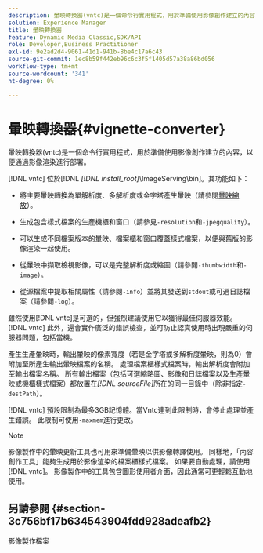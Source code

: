 ```yaml
---
description: 暈映轉換器(vntc)是一個命令行實用程式，用於準備使用影像創作建立的內容，以便通過影像渲染進行部署。
solution: Experience Manager
title: 暈映轉換器
feature: Dynamic Media Classic,SDK/API
role: Developer,Business Practitioner
exl-id: 9e2ad2d4-9061-41d1-941b-8be4c17a6c43
source-git-commit: 1ec8b59f442eb96c6c3f5f1405d57a38a86bd056
workflow-type: tm+mt
source-wordcount: '341'
ht-degree: 0%

---
```


# 暈映轉換器{#vignette-converter}

暈映轉換器(vntc)是一個命令行實用程式，用於準備使用影像創作建立的內容，以便通過影像渲染進行部署。

[!DNL vntc] 位於[!DNL  *[!DNL install_root]*\ImageServing\bin]。其功能如下：

* 將主要暈映轉換為單解析度、多解析度或金字塔產生暈映（請參閱[暈映縮放](../../../../ir-api/vntc/utilities/c-ir-vignette-converter-vntc/c-ir-vignette-scaling.md#concept-e373a29c2f954df98d704c7723804585)）。
* 生成包含樣式檔案的生產機櫃和窗口（請參見`-resolution`和`-jpegquality`）。

* 可以生成不同檔案版本的暈映、檔案櫃和窗口覆蓋樣式檔案，以便與舊版的影像渲染一起使用。
* 從暈映中擷取檢視影像，可以是完整解析度或縮圖（請參閱`-thumbwidth`和`-image`）。
* 從源檔案中提取相關屬性（請參閱`-info`）並將其發送到`stdout`或可選日誌檔案（請參閱`-log`）。

雖然使用[!DNL vntc]是可選的，但強烈建議使用它以獲得最佳伺服器效能。 [!DNL vntc] 此外，還會實作廣泛的錯誤檢查，並可防止認真使用時出現嚴重的伺服器問題，包括當機。

產生生產暈映時，輸出暈映的像素寬度（若是金字塔或多解析度暈映，則為0）會附加至所產生輸出暈映檔案的名稱。 處理檔案櫃樣式檔案時，輸出解析度會附加至輸出檔案名稱。 所有輸出檔案（包括可選縮略圖、影像和日誌檔案以及生產暈映或機櫃樣式檔案）都放置在&#x200B;*[!DNL sourceFile]*&#x200B;所在的同一目錄中（除非指定`-destPath`）。

[!DNL vntc] 預設限制為最多3GB記憶體。當Vntc達到此限制時，會停止處理並產生錯誤。 此限制可使用`-maxmem`進行更改。

>[!NOTE]
>
>影像製作中的暈映更新工具也可用來準備暈映以供影像轉譯使用。 同樣地，「內容創作工具」能夠生成用於影像渲染的檔案櫃樣式檔案。 如果要自動處理，請使用[!DNL vntc]。 影像製作中的工具包含圖形使用者介面，因此通常可更輕鬆互動地使用。

## 另請參閱 {#section-3c756bf17b634543904fdd928adeafb2}

影像製作檔案
